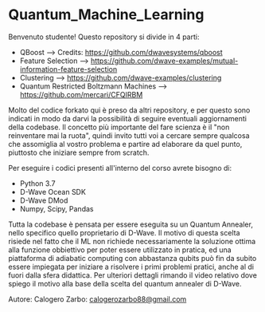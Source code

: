 # Quantum_Machine_Learning

Benvenuto studente!
Questo repository si divide in 4 parti:
- QBoost --> Credits: https://github.com/dwavesystems/qboost
- Feature Selection --> https://github.com/dwave-examples/mutual-information-feature-selection
- Clustering --> https://github.com/dwave-examples/clustering
- Quantum Restricted Boltzmann Machines --> https://github.com/mercari/CFQIRBM

Molto del codice forkato qui è preso da altri repository, e per questo sono indicati in modo da darvi la possibilità di seguire eventuali aggiornamenti della codebase.
Il concetto più importante del fare scienza è il "non reinventare mai la ruota", quindi invito tutti voi a cercare sempre qualcosa che assomiglia al vostro problema e partire ad elaborare da quel punto, piuttosto che iniziare sempre from scratch.

Per eseguire i codici presenti all'interno del corso avrete bisogno di:
- Python 3.7
- D-Wave Ocean SDK
- D-Wave DMod
- Numpy, Scipy, Pandas

Tutta la codebase è pensata per essere eseguita su un Quantum Annealer, nello specifico quello proprietario di D-Wave. Il motivo di questa scelta risiede nel fatto che il ML non richiede necessariamente la soluzione ottima alla funzione obbiettivo per poter essere utilizzato in pratica, ed una piattaforma di adiabatic computing con abbastanza qubits può fin da subito essere impiegata per iniziare a risolvere i primi problemi pratici, anche al di fuori dalla sfera didattica. Per ulteriori dettagli rimando il video relativo dove spiego il motivo alla base della scelta del quantum annealer di D-Wave.

Autore:
Calogero Zarbo: calogerozarbo88@gmail.com
